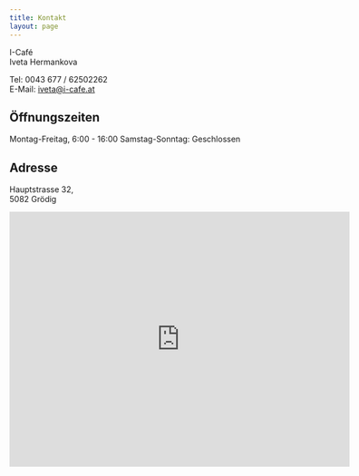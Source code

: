 ```yaml
---
title: Kontakt
layout: page
---
```


I-Café  
Iveta Hermankova  
 
Tel: 0043 677 / 62502262  
E-Mail: iveta@i-cafe.at

## Öffnungszeiten
Montag-Freitag, 6:00 - 16:00
Samstag-Sonntag: Geschlossen

## Adresse
Hauptstrasse 32,  
5082 Grödig

<iframe src="https://www.google.com/maps/embed?pb=!1m18!1m12!1m3!1d1341.5989559991997!2d13.03617505377766!3d47.738814589796235!2m3!1f0!2f0!3f0!3m2!1i1024!2i768!4f13.1!3m3!1m2!1s0x477691630d83dd11%3A0x769c17eb8588592b!2zSS1DYWbDqQ!5e0!3m2!1scs!2sat!4v1508059423146" width="600" height="450" frameborder="0" style="border:0" allowfullscreen></iframe>
